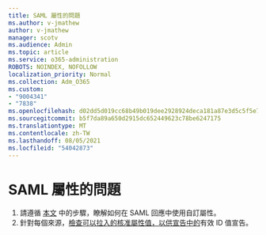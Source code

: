 ```yaml
---
title: SAML 屬性的問題
ms.author: v-jmathew
author: v-jmathew
manager: scotv
ms.audience: Admin
ms.topic: article
ms.service: o365-administration
ROBOTS: NOINDEX, NOFOLLOW
localization_priority: Normal
ms.collection: Adm_O365
ms.custom:
- "9004341"
- "7838"
ms.openlocfilehash: d02dd5d019cc68b49b019dee2928924deca181a87e3d5c5f5e7689a8eb5664e2
ms.sourcegitcommit: b5f7da89a650d2915dc652449623c78be6247175
ms.translationtype: MT
ms.contentlocale: zh-TW
ms.lasthandoff: 08/05/2021
ms.locfileid: "54042873"
---
```

# <a name="issues-with-saml-attributes"></a>SAML 屬性的問題

1. 請遵循 [本文](https://docs.microsoft.com/answers/questions/99054/how-to-use-custom-attributes-in-saml-response.html) 中的步驟，瞭解如何在 SAML 回應中使用自訂屬性。
2. 針對每個來源，[檢查可以拉入的核准屬性值，以供宣告中的](https://docs.microsoft.com/azure/active-directory/develop/active-directory-claims-mapping#table-3-valid-id-values-per-source)有效 ID 值宣告。
